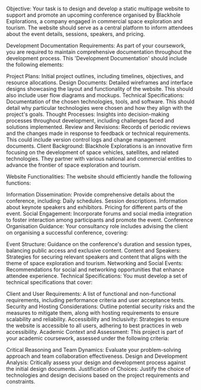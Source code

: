 Objective: Your task is to design and develop a static multipage website to support and promote an upcoming conference organised by Blackhole Explorations, a company engaged in commercial space exploration and tourism. The website should serve as a central platform to inform attendees about the event details, sessions, speakers, and pricing. 

Development Documentation Requirements: As part of your coursework, you are required to maintain comprehensive documentation throughout the development process. This 'Development Documentation' should include the following elements: 

Project Plans: Initial project outlines, including timelines, objectives, and resource allocations. 
Design Documents: Detailed wireframes and interface designs showcasing the layout and functionality of the website. This should also include user flow diagrams and mockups. 
Technical Specifications: Documentation of the chosen technologies, tools, and software. This should detail why particular technologies were chosen and how they align with the project's goals. 
Thought Processes: Insights into decision-making processes throughout development, including challenges faced and solutions implemented. 
Review and Revisions: Records of periodic reviews and the changes made in response to feedback or technical requirements. This could include version control logs and change management documents. 
Client Background: Blackhole Explorations is an innovative firm focusing on the development of space vehicles, satellites, and related technologies. They partner with various national and commercial entities to advance the frontier of space exploration and tourism. 

Website Functionalities: The website should efficiently handle the following functions: 

Information Dissemination: Provide comprehensive details about the conference, including: 
Daily schedules. 
Session descriptions. 
Information about keynote speakers and exhibitors. 
Pricing for different parts of the event. 
Social Engagement: Incorporate forums and social media integration to foster interaction among participants and promote the event. 
Conference Organisation Guidance: Your consultancy role includes advising the client on organising a successful conference, covering: 

Event Structure: Guidance on the conference's duration and session types, balancing public access and exclusive content. 
Content and Speakers: Strategies for securing relevant speakers and content that aligns with the theme of space exploration and tourism. 
Networking and Social Events: Recommendations for social and networking opportunities that enhance attendee experience. 
Technical Specifications: You must develop a set of technical specifications that cover: 

Client and User Requirements: A list of functional and non-functional requirements, including performance criteria and user acceptance tests. 
Security and Hosting Considerations: Outline potential security risks and the measures to mitigate them, along with hosting requirements to ensure scalability and reliability. 
Accessibility and Inclusivity: Strategies to ensure the website is accessible to all users, adhering to best practices in web accessibility. 
Academic Context and Assessment: This project is part of your academic coursework, assessed under the following criteria: 

Critical Reasoning and Team Dynamics: Evaluate your problem-solving approach and team collaboration effectiveness. 
Design and Development Analysis: Critically assess your design and development process against the initial design documents. 
Justification of Choices: Justify the choice of technologies and design decisions based on the project requirements and constraints. 
